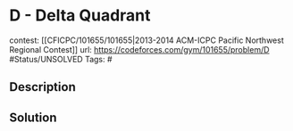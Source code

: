 # D - Delta Quadrant

contest: [[CFICPC/101655/101655|2013-2014 ACM-ICPC Pacific Northwest Regional Contest]]
url: https://codeforces.com/gym/101655/problem/D
#Status/UNSOLVED
Tags: #

## Description

## Solution

